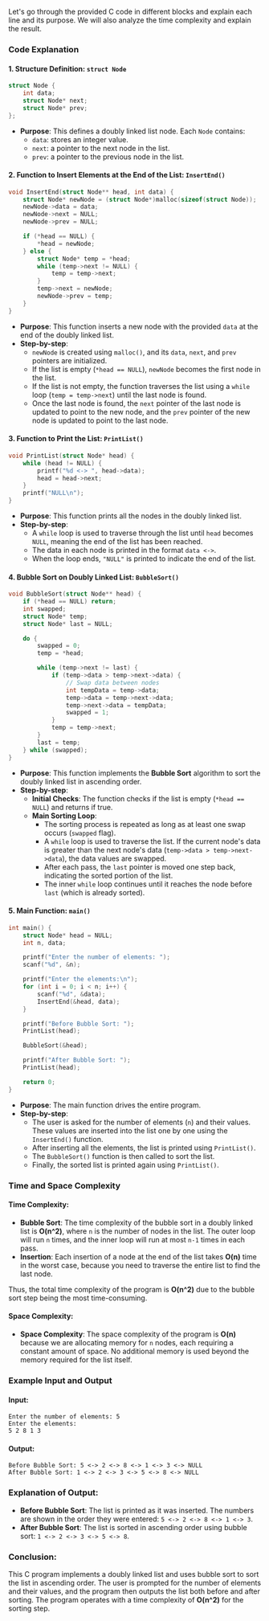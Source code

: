 Let's go through the provided C code in different blocks and explain each line and its purpose. We will also analyze the time complexity and explain the result.

### Code Explanation

#### 1. Structure Definition: `struct Node`
```c
struct Node {
    int data;
    struct Node* next;
    struct Node* prev;
};
```
- **Purpose**: This defines a doubly linked list node. Each `Node` contains:
  - `data`: stores an integer value.
  - `next`: a pointer to the next node in the list.
  - `prev`: a pointer to the previous node in the list.

#### 2. Function to Insert Elements at the End of the List: `InsertEnd()`
```c
void InsertEnd(struct Node** head, int data) {
    struct Node* newNode = (struct Node*)malloc(sizeof(struct Node));
    newNode->data = data;
    newNode->next = NULL;
    newNode->prev = NULL;

    if (*head == NULL) {
        *head = newNode;
    } else {
        struct Node* temp = *head;
        while (temp->next != NULL) {
            temp = temp->next;
        }
        temp->next = newNode;
        newNode->prev = temp;
    }
}
```
- **Purpose**: This function inserts a new node with the provided `data` at the end of the doubly linked list.
- **Step-by-step**:
  - `newNode` is created using `malloc()`, and its `data`, `next`, and `prev` pointers are initialized.
  - If the list is empty (`*head == NULL`), `newNode` becomes the first node in the list.
  - If the list is not empty, the function traverses the list using a `while` loop (`temp = temp->next`) until the last node is found.
  - Once the last node is found, the `next` pointer of the last node is updated to point to the new node, and the `prev` pointer of the new node is updated to point to the last node.
  
#### 3. Function to Print the List: `PrintList()`
```c
void PrintList(struct Node* head) {
    while (head != NULL) {
        printf("%d <-> ", head->data);
        head = head->next;
    }
    printf("NULL\n");
}
```
- **Purpose**: This function prints all the nodes in the doubly linked list.
- **Step-by-step**:
  - A `while` loop is used to traverse through the list until `head` becomes `NULL`, meaning the end of the list has been reached.
  - The data in each node is printed in the format `data <->`.
  - When the loop ends, `"NULL"` is printed to indicate the end of the list.

#### 4. Bubble Sort on Doubly Linked List: `BubbleSort()`
```c
void BubbleSort(struct Node** head) {
    if (*head == NULL) return;
    int swapped;
    struct Node* temp;
    struct Node* last = NULL;

    do {
        swapped = 0;
        temp = *head;

        while (temp->next != last) {
            if (temp->data > temp->next->data) {
                // Swap data between nodes
                int tempData = temp->data;
                temp->data = temp->next->data;
                temp->next->data = tempData;
                swapped = 1;
            }
            temp = temp->next;
        }
        last = temp;
    } while (swapped);
}
```
- **Purpose**: This function implements the **Bubble Sort** algorithm to sort the doubly linked list in ascending order.
- **Step-by-step**:
  - **Initial Checks**: The function checks if the list is empty (`*head == NULL`) and returns if true.
  - **Main Sorting Loop**:
    - The sorting process is repeated as long as at least one swap occurs (`swapped` flag).
    - A `while` loop is used to traverse the list. If the current node's data is greater than the next node's data (`temp->data > temp->next->data`), the data values are swapped.
    - After each pass, the `last` pointer is moved one step back, indicating the sorted portion of the list.
    - The inner `while` loop continues until it reaches the node before `last` (which is already sorted).
  
#### 5. Main Function: `main()`
```c
int main() {
    struct Node* head = NULL;
    int n, data;

    printf("Enter the number of elements: ");
    scanf("%d", &n);

    printf("Enter the elements:\n");
    for (int i = 0; i < n; i++) {
        scanf("%d", &data);
        InsertEnd(&head, data);
    }

    printf("Before Bubble Sort: ");
    PrintList(head);

    BubbleSort(&head);

    printf("After Bubble Sort: ");
    PrintList(head);

    return 0;
}
```
- **Purpose**: The main function drives the entire program.
- **Step-by-step**:
  - The user is asked for the number of elements (`n`) and their values. These values are inserted into the list one by one using the `InsertEnd()` function.
  - After inserting all the elements, the list is printed using `PrintList()`.
  - The `BubbleSort()` function is then called to sort the list.
  - Finally, the sorted list is printed again using `PrintList()`.

### Time and Space Complexity

#### Time Complexity:
- **Bubble Sort**: The time complexity of the bubble sort in a doubly linked list is **O(n^2)**, where `n` is the number of nodes in the list. The outer loop will run `n` times, and the inner loop will run at most `n-1` times in each pass.
- **Insertion**: Each insertion of a node at the end of the list takes **O(n)** time in the worst case, because you need to traverse the entire list to find the last node.

Thus, the total time complexity of the program is **O(n^2)** due to the bubble sort step being the most time-consuming.

#### Space Complexity:
- **Space Complexity**: The space complexity of the program is **O(n)** because we are allocating memory for `n` nodes, each requiring a constant amount of space. No additional memory is used beyond the memory required for the list itself.

### Example Input and Output

#### Input:
```
Enter the number of elements: 5
Enter the elements:
5 2 8 1 3
```

#### Output:
```
Before Bubble Sort: 5 <-> 2 <-> 8 <-> 1 <-> 3 <-> NULL
After Bubble Sort: 1 <-> 2 <-> 3 <-> 5 <-> 8 <-> NULL
```

### Explanation of Output:
- **Before Bubble Sort**: The list is printed as it was inserted. The numbers are shown in the order they were entered: `5 <-> 2 <-> 8 <-> 1 <-> 3`.
- **After Bubble Sort**: The list is sorted in ascending order using bubble sort: `1 <-> 2 <-> 3 <-> 5 <-> 8`.

### Conclusion:
This C program implements a doubly linked list and uses bubble sort to sort the list in ascending order. The user is prompted for the number of elements and their values, and the program then outputs the list both before and after sorting. The program operates with a time complexity of **O(n^2)** for the sorting step.